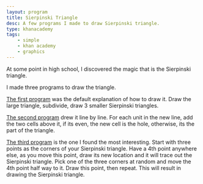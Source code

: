 ```yaml
---
layout: program
title: Sierpinski Triangle
desc: A few programs I made to draw Sierpinski triangle.
type: khanacademy
tags:
    - simple
    - khan academy
    - graphics
---
```


At some point in high school, I discovered the magic that is the Sierpinski triangle. 

I made three programs to draw the triangle.

[The first program](https://www.khanacademy.org/computer-programming/sierpinski-triangle/6341354153377792) was the default explanation of how to draw it. Draw the large triangle, subdivide, draw 3 smaller Sierpinski triangles.

[The second program](https://www.khanacademy.org/computer-programming/sierpinski-triangle/6584553541271552) drew it line by line. For each unit in the new line, add the two cells above it, if its even, the new cell is the hole, otherwise, its the part of the triangle.

[The third program](https://www.khanacademy.org/computer-programming/random-points/5344294297993216) is the one I found the most interesting. Start with three points as the corners of your Sierpinski triangle. Have a 4th point anywhere else, as you move this point, draw its new location and it will trace out the Sierpinski triangle. Pick one of the three corners at random and move the 4th point half way to it. Draw this point, then repeat. This will result in drawing the Sierpinski triangle.